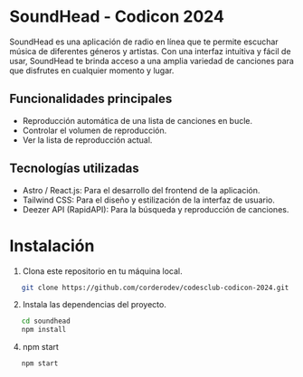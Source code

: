 # SoundHead - Codicon 2024

SoundHead es una aplicación de radio en línea que te permite escuchar música de diferentes géneros y artistas. Con una interfaz intuitiva y fácil de usar, SoundHead te brinda acceso a una amplia variedad de canciones para que disfrutes en cualquier momento y lugar.

## Funcionalidades principales
- Reproducción automática de una lista de canciones en bucle.
- Controlar el volumen de reproducción.
- Ver la lista de reproducción actual.

## Tecnologías utilizadas
- Astro / React.js: Para el desarrollo del frontend de la aplicación.
- Tailwind CSS: Para el diseño y estilización de la interfaz de usuario.
- Deezer API (RapidAPI): Para la búsqueda y reproducción de canciones.

# Instalación

1. Clona este repositorio en tu máquina local.

```bash
   git clone https://github.com/corderodev/codesclub-codicon-2024.git
```

2. Instala las dependencias del proyecto.

```bash
   cd soundhead
   npm install
```

4. npm start

```bash
   npm start
```